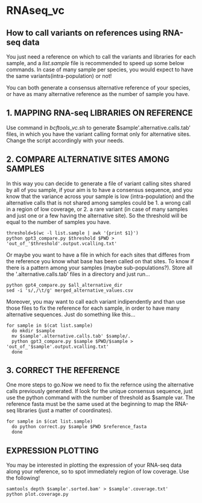 # RNAseq_vc
## How to call variants on references using RNA-seq data

You just need a reference on which to call the variants and libraries for each sample, and a *list.sample* file is recommended to speed up some below commands.
In case of many sample per species, you would expect to have the same variants(intra-population) or not!

You can both generate a consensus alternative reference of your species, or have as many alternative reference as the number of sample you have.

## 1. MAPPING RNA-seq LIBRARIES ON REFERENCE
Use command in *bcftools_vc.sh* to generate $sample'.alternative.calls.tab' files, in which you have the variant calling format only for alternative sites.
Change the script accordingly with your needs.

## 2. COMPARE ALTERNATIVE SITES AMONG SAMPLES
In this way you can decide to generate a file of variant calling sites shared by all of you sample, if your aim is to have a consensus sequence, and you know that the variance across your sample is low (intra-population) and the alternative calls that is not shared among samples could be 1. a wrong call in a region of low coverage, or 2. a rare variant (in case of many samples and just one or a few having the alternative site). So the threshold will be equal to the number of samples you have.
```
threshold=$(wc -l list.sample | awk '{print $1}')
python gpt3_compare.py $threshold $PWD > 'out_of_'$threshold'.output.vcalling.txt'
```
Or maybe you want to have a file in which for each sites that differes from the reference you know what base has been called on that sites. To know if there is a pattern among your samples (maybe sub-populations?). Store all the '.alternative.calls.tab' files in a directory and just run...
```
python gpt4_compare.py $all_alternative_dir
sed -i 's/,/\t/g' merged_alternative_values.csv
```
Moreover, you may want to call each variant indipendently and than use those files to fix the reference for each sample, in order to have many alternative sequences. Just do something like this...
```
for sample in $(cat list.sample)
  do mkdir $sample
  mv $sample'.alternative.calls.tab' $sample/.
  python gpt3_compare.py $sample $PWD/$sample > 'out_of_'$sample'.output.vcalling.txt'
  done
```
## 3. CORRECT THE REFERENCE
One more steps to go.Now we need to fix the refernce using the alternative calls previously generated. If look for the unique consensus sequence, just use the python command with the number of threshold as $sample var.
The reference fasta must be the same used at the beginning to map the RNA-seq libraries (just a matter of coordinates).
```
for sample in $(cat list.sample)
  do python correct.py $sample $PWD $reference_fasta
  done
```
## EXPRESSION PLOTTING
You may be interested in plotting the expression of your RNA-seq data along your reference, so to spot immediately region of low coverage.
Use the following!
```
samtools depth $sample'.sorted.bam' > $sample'.coverage.txt'
python plot.coverage.py
```
